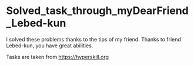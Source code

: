 # Solved_task_through_myDearFriend_Lebed-kun

I solved these problems thanks to the tips of my friend. Thanks to friend Lebed-kun, you have great abilities.

Tasks are taken from https://hyperskill.org
